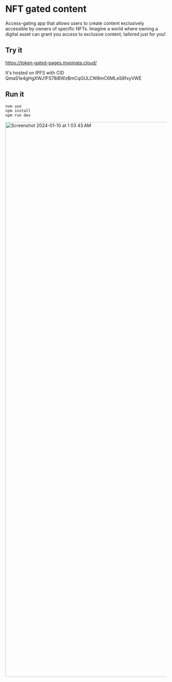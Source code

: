 # NFT gated content

Access-gating app that allows users to create content exclusively accessible by owners of specific NFTs. Imagine a world where owning a digital asset can grant you access to exclusive content, tailored just for you!

## Try it

https://token-gated-pages.mypinata.cloud/

It's hosted on IPFS with CID QmaS1e4gHgXWJ1FS78iBWzBmCqGULCW8mC6MLeS8fxyVWE

## Run it

```
nvm use
npm install
npm run dev
```

<img width="1726" alt="Screenshot 2024-01-10 at 1 03 43 AM" src="https://github.com/samhv/token-gated-pages-frontend/assets/5297963/03600f75-73d0-4c0a-9c59-824a9d3e25c7">
